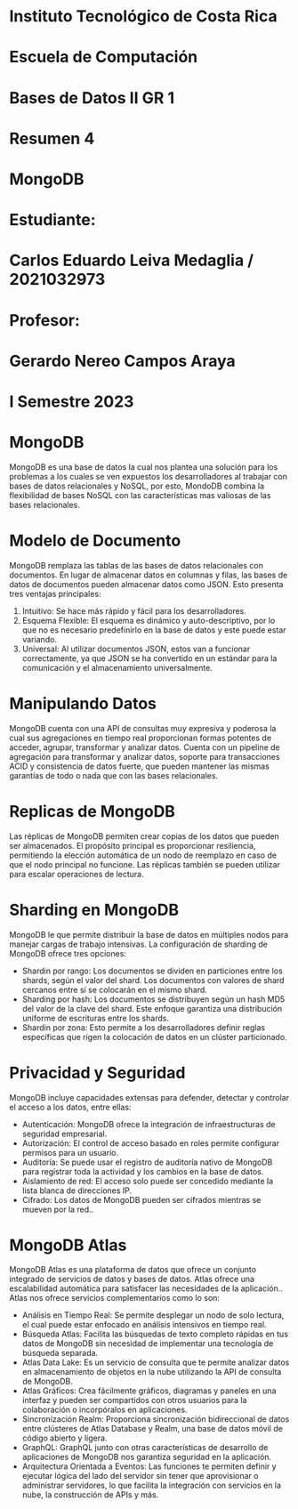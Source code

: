 [//]: # (Portada)
# Instituto Tecnológico de Costa Rica

# Escuela de Computación

# Bases de Datos II GR 1

# Resumen 4

# MongoDB

# Estudiante: 
# Carlos Eduardo Leiva Medaglia / 2021032973

# Profesor: 
# Gerardo Nereo Campos Araya

# I Semestre 2023
[//]: # (Dejo esto para que el siguiente texto inicie en una nueva pagina)
# 
# 
# 
# 
# 
# 
# 
# 
# 
# 
# 
# 
# 
# 
# MongoDB
MongoDB es una base de datos la cual nos plantea una solución para los problemas a los cuales se ven expuestos los desarrolladores al trabajar con bases de datos relacionales y NoSQL, por esto, MondoDB combina la flexibilidad de bases NoSQL con las características mas valiosas de las bases relacionales.  
# Modelo de Documento  
MongoDB remplaza las tablas de las bases de datos relacionales con documentos. En lugar de almacenar datos en columnas y filas, las bases de datos de documentos pueden almacenar datos como JSON. Esto presenta tres ventajas principales:  
1.	Intuitivo: Se hace más rápido y fácil para los desarrolladores.  
2.	Esquema Flexible: El esquema es dinámico y auto-descriptivo, por lo que no es necesario predefinirlo en la base de datos y este puede estar variando.  
3.	Universal: Al utilizar documentos JSON, estos van a funcionar correctamente, ya que JSON se ha convertido en un estándar para la comunicación y el almacenamiento universalmente.  
# Manipulando Datos  
MongoDB cuenta con una API de consultas muy expresiva y poderosa la cual sus agregaciones en tiempo real proporcionan formas potentes de acceder, agrupar, transformar y analizar datos. Cuenta con un pipeline de agregación para transformar y analizar datos, soporte para transacciones ACID y consistencia de datos fuerte, que pueden mantener las mismas garantías de todo o nada que con las bases relacionales. 
# Replicas de MongoDB  
Las réplicas de MongoDB permiten crear copias de los datos que pueden ser almacenados. El propósito principal es proporcionar resiliencia, permitiendo la elección automática de un nodo de reemplazo en caso de que el nodo principal no funcione. Las réplicas también se pueden utilizar para escalar operaciones de lectura.
# Sharding en MongoDB
MongoDB le que permite distribuir la base de datos en múltiples nodos para manejar cargas de trabajo intensivas. La configuración de sharding de MongoDB ofrece tres opciones:
-	Shardin por rango: Los documentos se dividen en particiones entre los shards, según el valor del shard. Los documentos con valores de shard cercanos entre sí se colocarán en el mismo shard.
-	Sharding por hash: Los documentos se distribuyen según un hash MD5 del valor de la clave del shard. Este enfoque garantiza una distribución uniforme de escrituras entre los shards.
-	Shardin por zona: Esto permite a los desarrolladores definir reglas específicas que rigen la colocación de datos en un clúster particionado.  
# Privacidad y Seguridad  
MongoDB incluye capacidades extensas para defender, detectar y controlar el acceso a los datos, entre ellas:  
-	Autenticación: MongoDB ofrece la integración de infraestructuras de seguridad empresarial.  
-	Autorización: El control de acceso basado en roles permite configurar permisos para un usuario.  
-	Auditoría: Se puede usar el registro de auditoría nativo de MongoDB para registrar toda la actividad y los cambios en la base de datos.  
-	Aislamiento de red: El acceso solo puede ser concedido mediante la lista blanca de direcciones IP.  
-	Cifrado: Los datos de MongoDB pueden ser cifrados mientras se mueven por la red..  
# MongoDB Atlas
MongoDB Atlas es una plataforma de datos que ofrece un conjunto integrado de servicios de datos y bases de datos. Atlas ofrece una escalabilidad automática para satisfacer las necesidades de la aplicación.. Atlas nos ofrece servicios complementarios como lo son:
-	Análisis en Tiempo Real: Se permite desplegar un nodo de solo lectura, el cual puede estar enfocado en análisis intensivos en tiempo real.
-	Búsqueda Atlas: Facilita las búsquedas de texto completo rápidas en tus datos de MongoDB sin necesidad de implementar una tecnología de búsqueda separada. 
-	Atlas Data Lake: Es un servicio de consulta que te permite analizar datos en almacenamiento de objetos en la nube utilizando la API de consulta de MongoDB.
-	Atlas Gráficos: Crea fácilmente gráficos, diagramas y paneles en una interfaz y pueden ser compartidos con otros usuarios para la colaboración o incorpóralos en aplicaciones.
-	Sincronización Realm: Proporciona sincronización bidireccional de datos entre clústeres de Atlas Database y Realm, una base de datos móvil de código abierto y ligera.
-	GraphQL: GraphQL junto con otras características de desarrollo de aplicaciones de MongoDB nos garantiza seguridad en la aplicación.
-	Arquitectura Orientada a Eventos: Las funciones te permiten definir y ejecutar lógica del lado del servidor sin tener que aprovisionar o administrar servidores, lo que facilita la integración con servicios en la nube, la construcción de APIs y más.





